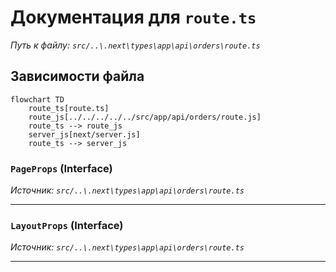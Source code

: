 # Документация для `route.ts`

*Путь к файлу: `src/..\.next\types\app\api\orders\route.ts`*

## Зависимости файла

```mermaid
flowchart TD
    route_ts[route.ts]
    route_js[../../../../../src/app/api/orders/route.js]
    route_ts --> route_js
    server_js[next/server.js]
    route_ts --> server_js
```

### `PageProps` (Interface)

*Источник: `src/..\.next\types\app\api\orders\route.ts`*

---
### `LayoutProps` (Interface)

*Источник: `src/..\.next\types\app\api\orders\route.ts`*

---
